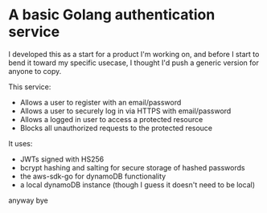 # A basic Golang authentication service
I developed this as a start for a product I'm working on, and before I start to bend it toward my specific usecase, I thought I'd push a generic version for anyone to copy.

This service:
- Allows a user to register with an email/password
- Allows a user to securely log in via HTTPS with email/password
- Allows a logged in user to access a protected resource
- Blocks all unauthorized requests to the protected resouce

It uses:
- JWTs signed with HS256
- bcrypt hashing and salting for secure storage of hashed passwords
- the aws-sdk-go for dynamoDB functionality
- a local dynamoDB instance (though I guess it doesn't need to be local)

anyway bye
